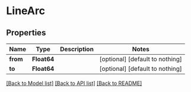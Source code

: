 # LineArc

## Properties

Name | Type | Description | Notes
------------ | ------------- | ------------- | -------------
**from** | **Float64** |  | [optional] [default to nothing]
**to** | **Float64** |  | [optional] [default to nothing]

[[Back to Model list]](../README.md#models) [[Back to API list]](../README.md#api-endpoints) [[Back to README]](../README.md)
